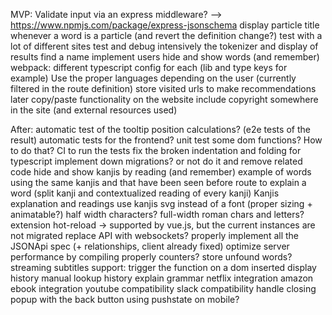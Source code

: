 MVP:
    Validate input via an express middleware? --> https://www.npmjs.com/package/express-jsonschema
    display particle title whenever a word is a particle (and revert the definition change?)
    test with a lot of different sites
    test and debug intensively the tokenizer and display of results
    find a name
    implement users
    hide and show words (and remember)
    webpack: different typescript config for each (lib and type keys for example)
    Use the proper languages depending on the user (currently filtered in the route definition)
    store visited urls to make recommendations later
    copy/paste functionality on the website
    include copyright somewhere in the site (and external resources used)

After:
    automatic test of the tooltip position calculations? (e2e tests of the result)
    automatic tests for the frontend? unit test some dom functions? How to do that?
    CI to run the tests
    fix the broken indentation and folding for typescript
    implement down migrations? or not do it and remove related code
    hide and show kanjis by reading (and remember)
    example of words using the same kanjis and that have been seen before
    route to explain a word (split kanji and contextualized reading of every kanji)
    Kanjis explanation and readings
    use kanjis svg instead of a font (proper sizing + animatable?)
    half width characters? full-width roman chars and letters?
    extension hot-reload -> supported by vue.js, but the current instances are not migrated
    replace API with websockets?
    properly implement all the JSONApi spec (+ relationships, client already fixed)
    optimize server performance by compiling properly
    counters?
    store unfound words?
    streaming subtitles support: trigger the function on a dom inserted
    display history
    manual lookup history
    explain grammar
    netflix integration
    amazon ebook integration
    youtube compatibility
    slack compatibility
    handle closing popup with the back button using pushstate on mobile?
